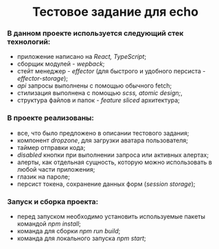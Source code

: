 <h1 align="center">Тестовое задание для echo</h1>
<h3>В данном проекте используется следующий стек технологий:</h3>
<ul>
  <li>приложение написано на <i>React, TypeScript</i>;</li>
  <li>сборщик модулей - <i>wepback</i>;</li>
  <li>стейт менеджер - <i>effector</i> (для быстрого и удобного персиста - <i>effector-storage</i>);</li>
  <li><i>api</i> запросы выполнены с помощью обычного fetch;</li> 
  <li>стилизация выполнена с помощью <i>scss, atomic design;</i>, </li>
  <li>структура файлов и папок - <i>feature sliced</i> архитектура;</li>
</ul>
<h3>В проекте реализованы:</h3>
<ul>
  <li>все, что было предложено в описании тестового задания;</li>
  <li>компонент <i>dropzone</i>, для загрузки аватара пользователя;</li>
  <li>таймер отправки кода;</li>
  <li><i>disabled</i> кнопки при выполнении запроса или активных алертах;</li>
  <li>алерты, как отдельная сущность, которую можно использовать в любой части приложения;</li>
  <li>глазик на пароле;</li>
  <li>персист токена, сохранение данных форм (<i>session storage</i>);</li>
</ul>
<h3>Запуск и сборка проекта:</h3>
<ul>
  <li>перед запуском необходимо установить используемые пакеты командой <i>npm install</i>;</li>
  <li>команда для сборки <i>npm run build</i>;</li>
  <li>команда для локального запуска <i>npm start</i>;</li>
</ul>
